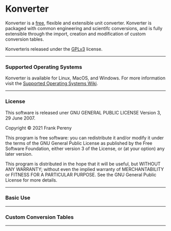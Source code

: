 # Konverter
Konverter is a [free](https://www.gnu.org/philosophy/free-sw.html), flexible and extensible unit converter.  Konverter is packaged with common engineering and scientifc conversions, and is fully extensible through the import, creation and modification of custom conversion tables.

Konverteris released under the [GPLv3](https://www.gnu.org/licenses/gpl-3.0.html) license.

---------------------------------------------------------------------------------

### Supported Operating Systems
Konverter is available for Linux, MacOS, and Windows.  For more information visit the [Supported Operating Systems Wiki](https://github.com/fjpereny/konverter/wiki/Supported-Operating-Systems).

---------------------------------------------------------------------------------

### License
This software is released uner GNU GENERAL PUBLIC LICENSE Version 3, 29 June 2007.

Copyright © 2021 Frank Pereny

This program is free software: you can redistribute it and/or modify it under the terms of the GNU General Public License as published by the Free Software Foundation, either version 3 of the License, or (at your option) any later version.

This program is distributed in the hope that it will be useful, but WITHOUT ANY WARRANTY; without even the implied warranty of MERCHANTABILITY or FITNESS FOR A PARTICULAR PURPOSE. See the GNU General Public License for more details.

---------------------------------------------------------------------------------

### Basic Use

---------------------------------------------------------------------------------

### Custom Conversion Tables

---------------------------------------------------------------------------------
